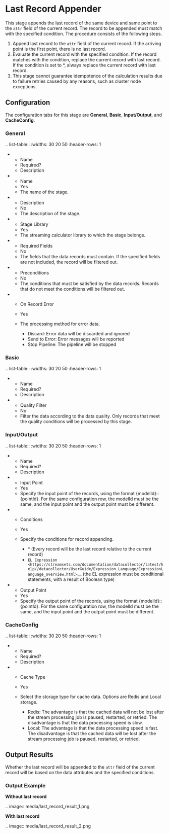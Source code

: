 # Last Record Appender

This stage appends the last record of the same device and same point to the `attr` field of the current record. The record to be appended must match with the specified condition. The procedure consists of the following steps.

1. Append last record to the `attr` field of the current record. If the arriving point is the first point, there is no last record.
2. Evaluate the current record with the specified condition. If the record matches with the condition, replace the current record with last record. If the condition is set to \*, always replace the current record with last record.
3. This stage cannot guarantee idempotence of the calculation results due to failure retries caused by any reasons, such as cluster node exceptions.


## Configuration

The configuration tabs for this stage are **General**, **Basic**, **Input/Output**, and **CacheConfig**.

### General

.. list-table::
   :widths: 30 20 50
   :header-rows: 1

   * - Name
     - Required?
     - Description
   * - Name
     - Yes
     - The name of the stage.
   * - Description
     - No
     - The description of the stage.
   * - Stage Library
     - Yes
     - The streaming calculator library to which the stage belongs.
   * - Required Fields
     - No
     - The fields that the data records must contain. If the specified fields are not included, the record will be filtered out.
   * - Preconditions
     - No
     - The conditions that must be satisfied by the data records. Records that do not meet the conditions will be filtered out.
   * - On Record Error
     - Yes
     - The processing method for error data.

       + Discard: Error data will be discarded and ignored
       + Send to Error: Error messages will be reported
       + Stop Pipeline: The pipeline will be stopped

### Basic

.. list-table::
   :widths: 30 20 50
   :header-rows: 1

   * - Name
     - Required?
     - Description
   * - Quality Filter
     - No
     - Filter the data according to the data quality. Only records that meet the quality conditions will be processed by this stage.

### Input/Output

.. list-table::
   :widths: 30 20 50
   :header-rows: 1

   * - Name
     - Required?
     - Description
   * - Input Point
     - Yes
     - Specify the input point of the records, using the format {modelId}::{pointId}. For the same configuration row, the modelId must be the same, and the input point and the output point must be different.
   * - Conditions
     - Yes
     - Specify the conditions for record appending.

       + \* (Every record will be the last record relative to the current record)
       + `EL Expression <https://streamsets.com/documentation/datacollector/latest/help//datacollector/UserGuide/Expression_Language/ExpressionLanguage_overview.html>`__ (the EL expression must be conditional statements, with a result of Boolean type)
   * - Output Point
     - Yes
     - Specify the output point of the records, using the format {modelId}::{pointId}. For the same configuration row, the modelId must be the same, and the input point and the output point must be different.

### CacheConfig

.. list-table::
   :widths: 30 20 50
   :header-rows: 1

   * - Name
     - Required?
     - Description
   * - Cache Type
     - Yes
     - Select the storage type for cache data. Options are Redis and Local storage.

       + Redis: The advantage is that the cached data will not be lost after the stream processing job is paused, restarted, or retried. The disadvantage is that the data processing speed is slow.
       + Local: The advantage is that the data processing speed is fast. The disadvantage is that the cached data will be lost after the stream processing job is paused, restarted, or retried.


## Output Results

Whether the last record will be appended to the `attr` field of the current record will be based on the data attributes and the specified conditions.

### Output Example

**Without last record**

.. image:: media/last_record_result_1.png

**With last record**

.. image:: media/last_record_result_2.png

<!--end-->
